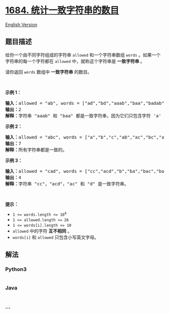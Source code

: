 # [1684. 统计一致字符串的数目](https://leetcode-cn.com/problems/count-the-number-of-consistent-strings)

[English Version](/solution/1500-1599/1684.Count%20the%20Number%20of%20Consistent%20Strings/README_EN.md)

## 题目描述

<!-- 这里写题目描述 -->
<p>给你一个由不同字符组成的字符串 <code>allowed</code> 和一个字符串数组 <code>words</code> 。如果一个字符串的每一个字符都在 <code>allowed</code> 中，就称这个字符串是 <strong>一致字符串 </strong>。</p>

<p>请你返回 <code>words</code> 数组中 <strong>一致字符串</strong> 的数目。</p>

<p> </p>

<p><strong>示例 1：</strong></p>

<pre>
<b>输入：</b>allowed = "ab", words = ["ad","bd","aaab","baa","badab"]
<b>输出：</b>2
<b>解释：</b>字符串 "aaab" 和 "baa" 都是一致字符串，因为它们只包含字符 'a' 和 'b' 。
</pre>

<p><strong>示例 2：</strong></p>

<pre>
<b>输入：</b>allowed = "abc", words = ["a","b","c","ab","ac","bc","abc"]
<b>输出：</b>7
<b>解释：</b>所有字符串都是一致的。
</pre>

<p><strong>示例 3：</strong></p>

<pre>
<b>输入：</b>allowed = "cad", words = ["cc","acd","b","ba","bac","bad","ac","d"]
<b>输出：</b>4
<b>解释：</b>字符串 "cc"，"acd"，"ac" 和 "d" 是一致字符串。
</pre>

<p> </p>

<p><strong>提示：</strong></p>

<ul>
	<li><code>1 <= words.length <= 10<sup>4</sup></code></li>
	<li><code>1 <= allowed.length <=<sup> </sup>26</code></li>
	<li><code>1 <= words[i].length <= 10</code></li>
	<li><code>allowed</code> 中的字符 <strong>互不相同</strong> 。</li>
	<li><code>words[i]</code> 和 <code>allowed</code> 只包含小写英文字母。</li>
</ul>



## 解法

<!-- 这里可写通用的实现逻辑 -->


<!-- tabs:start -->

### **Python3**

<!-- 这里可写当前语言的特殊实现逻辑 -->

```python

```

### **Java**

<!-- 这里可写当前语言的特殊实现逻辑 -->

```java

```

### **...**
```

```

<!-- tabs:end -->